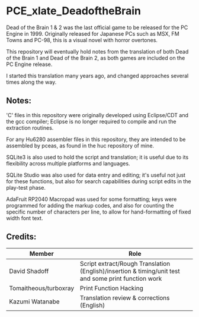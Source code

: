 # PCE_xlate_DeadoftheBrain

Dead of the Brain 1 & 2 was the last official game to be released for the PC Engine
in 1999.  Originally released for Japanese PCs such as MSX, FM Towns and PC-98, this
is a visual novel with horror overtones.

This repository will eventually hold notes from the translation of both Dead of the Brain 1
and Dead of the Brain 2, as both games are included on the PC Engine release.

I started this translation many years ago, and changed approaches several times
along the way.

Notes:
------
'C' files in this repository were originally developed using Eclipse/CDT and the gcc compiler;
Eclipse is no longer required to compile and run the extraction routines.

For any Hu6280 assembler files in this repository, they are intended to be assembled by pceas,
as found in the huc repository of mine.

SQLite3 is also used to hold the script and translation; it is useful due to its flexibility across
multiple platforms and languages.

SQLite Studio was also used for data entry and editing; it's useful not just for these functions, but
also for search capabilities during script edits in the play-test phase.

AdaFruit RP2040 Macropad was used for some formatting; keys were programmed for adding the markup codes,
and also for counting the specific number of characters per line, to allow for hand-formatting of
fixed width font text.
 
Credits:
--------

| Member | Role |
| --- | --- |
| David Shadoff | Script extract/Rough Translation (English)/insertion & timing/unit test and some print function work |
| Tomaitheous/turboxray | Print Function Hacking |
| Kazumi Watanabe | Translation review & corrections (English) |
